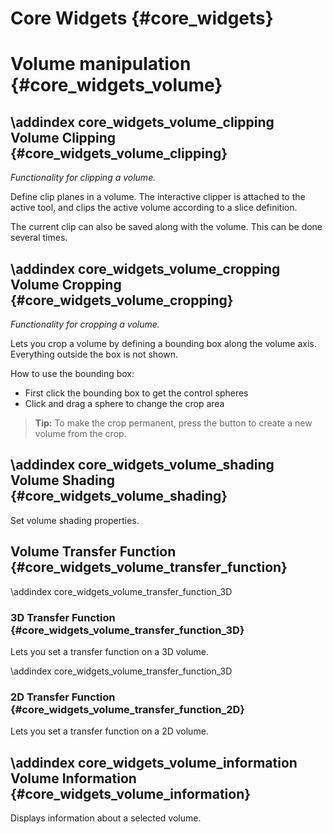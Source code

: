 Core Widgets {#core_widgets}
===========================================================


Volume manipulation {#core_widgets_volume}
===========================================================

\addindex core_widgets_volume_clipping 
Volume Clipping {#core_widgets_volume_clipping}
-----------------------------------------------------------
*Functionality for clipping a volume.*

Define clip planes in a volume. The interactive clipper is attached
to the active tool, and clips the active volume according to a slice 
definition. 

The current clip can also be saved along with the volume. 
This can be done several times.


\addindex core_widgets_volume_cropping 
Volume Cropping {#core_widgets_volume_cropping}
-----------------------------------------------------------
 
*Functionality for cropping a volume.*

Lets you crop a volume by defining a bounding box along the volume 
axis. Everything outside the box is not shown.

How to use the bounding box:
 * First click the bounding box to get the control spheres
 * Click and drag a sphere to change the crop area
 
> **Tip:** To make the crop permanent, press the button to create a new volume from the crop.

\addindex core_widgets_volume_shading 
Volume Shading {#core_widgets_volume_shading}
-----------------------------------------------------------
 
Set volume shading properties.

Volume Transfer Function {#core_widgets_volume_transfer_function}
-----------------------------------------------------------

\addindex core_widgets_volume_transfer_function_3D 
### 3D Transfer Function {#core_widgets_volume_transfer_function_3D}
Lets you set a transfer function on a 3D volume.

\addindex core_widgets_volume_transfer_function_3D 
### 2D Transfer Function {#core_widgets_volume_transfer_function_2D}
Lets you set a transfer function on a 2D volume.

\addindex core_widgets_volume_information 
Volume Information {#core_widgets_volume_information}
-----------------------------------------------------------

Displays information about a selected volume.

